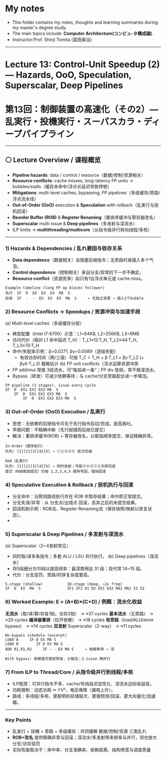 #  My notes
- This folder contains my notes, thoughts and learning summaries during my master's degree study.
- The main topics include: **Computer Architecture(コンピュ-タ構成論)**.
- Instructor:Prof. Shinji Tomita (富田眞治)  

---
# Lecture 13: Control-Unit Speedup (2) — Hazards, OoO, Speculation, Superscalar, Deep Pipelines  
# 第13回：制御装置の高速化（その2）— 乱実行・投機実行・スーパスカラ・ディープパイプライン

---

## ⚪ Lecture Overview / 课程概览
- **Pipeline hazards**: data / control / resource（数据/控制/资源相关）  
- **Resource conflicts**: cache misses, long-latency FP units → bubbles/stalls（缓存未命中/浮点长延迟导致停顿）  
- **Mitigations**: multi-level caches, bypassing, FP pipelines（多级缓存/旁路/浮点流水线）  
- **Out-of-Order (OoO)** execution & **Speculation** with rollback（乱実行与投机回滚）  
- **Reorder Buffer (ROB)** & **Register Renaming**（重排序缓冲与寄存器改名）  
- **Superscalar** multi-issue & **Deep pipelines**（多发射与深流水）  
- ILP limits → **multithreading/multicore**（从指令级并行转向线程/多核）

---

### 1) Hazards & Dependencies / 乱れ要因与依存关系
- **Data dependence**（数据相关）会阻塞后继指令；无旁路时易插入多个气泡。  
- **Control dependence**（控制相关）来自分支/异常的下一步不确定。  
- **Resource conflict**（资源竞争）如只有1台浮点单元或 cache miss。  

```
Example timeline (long FP op blocks follower)
先行  IF  D  EX  EX  EX  MA  S
后继  IF  -  -  EX  EX  EX  MA  S     ← 无独立资源 → 插入2个bubble
```
### 2) Resource Conflicts → Speedups / 资源冲突与加速手段
(a) Multi-level caches（多级缓存分层）
- 典型配置（Intel i7-6700）示意：L1=64KB, L2=256KB, L3=8MB
- 访问代价（相对 L1 命中延迟 T_H）：T_L1≈12·T_H, T_L2≈44·T_H, T_L3≈70·T_H
- 命中/失配率示例：β=0.0271, βγ=0.0089（逐级失配）
  - 有效访存时间（两/三级）可按 T_C = T_H + β·T_L1 + βγ·T_L2 (+ βγδ·T_L3) 粗略估计
(b) FP unit conflicts（浮点运算资源冲突
- FP add/mul 常做 3段流水，可“每拍进一条”；FP div 低频，常不做深流水。
- Bypass（转发）可减少依赖等待；与 cache/分支旁路配合进一步降泡。

```
FP pipeline (3 stages), issue every cycle
IF  D  EX1 EX2 EX3 MA  S
    IF  D  EX1 EX2 EX3 MA  S
        IF  D  EX1 EX2 EX3 MA  S
```

### 3) Out-of-Order (OoO) Execution / 乱実行
- 思想：无依赖的后继指令可先于先行指令启动/完成，提高吞吐。
- 早期问题：不精确中断（先行抛错而后继已提交）
- 解决：重排序缓冲(ROB) + 寄存器改名，以取指顺序提交，保证精确异常。

```
In-Order（顺序执行）
队列: [1][2][3][4][5] → ①②③④⑤ 依次完成

OoO（乱実行）
队列: [1][2][3][4][5] → 同时发射；可能③④⑤①②次序完成
提交（ROB尾部提交）仍按 1,2,3,4,5 顺序写回，错则回滚
```
### 4) Speculative Execution & Rollback / 投机执行与回滚
- 分支命中：沿预测路径执行并在 ROB 中暂存结果；命中即正常提交。
- 分支失误/异常：从 分支点/出错点 回滚，丢弃之后的未提交结果。
- 回滚机制示例：ROB法、Register Renaming法（保存快照/映射以恢复状态）。
- 
### 5) Superscalar & Deep Pipelines / 多发射与深流水
(a) Superscalar（2~4发射常见）
- 同时取/译多条指令；多套 ALU / LSU 并行执行。
(b) Deep pipelines（深流水）
- 将5段细分为10段以提高频率：最深商用达 31 段；现代常 14~15 段。
- 代价：分支惩罚、旁路/时序复杂度更高。
```
5-stage (shallow)           10-stage (deep, ~2x freq)
IF  D  EX  MA  S            IF1 IF2 D1 D2 EX1 EX2 MA1 MA2 S1 S2
```

### 6) Worked Example: E = (A+B)×(C+D) / 例题：流水化收益
**无流水**（取/译/算/存各1拍，访存2拍） → ≈37 cycles
**基本流水**（无旁路） → ≈20 cycles
**编译器重排**（拉开依赖） → ≈18 cycles
**有旁路**（load/ALU/store bypass） → ≈14 cycles
**双发射** Superscalar（2-way） → ≈11 cycles
```
No-bypass schedule (excerpt)
LOAD A     IF D EX MA S
LOAD B        IF D EX MA S
ADD R1,R1,R2     IF - - EX MA S     ← 依赖等待 → 泡
...
With bypass: 依赖值可提前转发，少插泡；2-issue 再并行
```

### 7) From ILP to Thread/Core / 从指令级并行到线程/多核
- ILP瓶颈：可并行指令不多、cache/布线延迟显性化、深流水边际收益低。
- 功耗限制：动态功耗 ∝ f·V²，电压难降（漏电上升）。
- 路线：多线程/多核、更聪明的存储层次、更强预测/回滚、更大向量化/加速器。

---
### Key Points
- 乱実行 + 投機 + 旁路 + 多级缓存：共同缓解 数据/控制/资源 三类乱れ
- **ROB+改名** 提供精确异常与回滚；深流水/多发射带来频率与并行，但也放大分支/访存惩罚
- 实际性能取决于：命中率、分支准确率、依赖距离、结构带宽与调度质量
